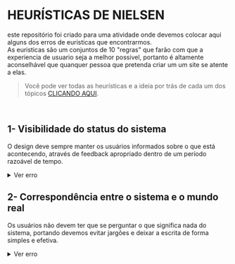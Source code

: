 # HEURÍSTICAS DE NIELSEN

este repositório foi criado para uma atividade onde devemos colocar aqui alguns dos erros de euristicas que encontrarmos.
<br> As euristicas são um conjuntos de 10 "regras" que farão com que a experiencia de usuario seja a melhor possivel, portanto é altamente aconselhável que quanquer pessoa que pretenda criar um um site se atente a elas.   

>Você pode ver todas as heurísticas e a ideia por trás de cada um dos tópicos [CLICANDO AQUI](https://www.nngroup.com/articles/ten-usability-heuristics/).

<br>

## 1- Visibilidade do status do sistema

O design deve sempre manter os usuários informados sobre o que está acontecendo, através de feedback apropriado dentro de um período razoável de tempo.


<details>
   <summary>Ver erro</summary>
   O site possui muitos tipos de redirecionementos neste caso eu usei 3 deles que estão apontados, porém não é visualmente claro onde da pagina eu estou para facilitar a navegação.
   
  ![image](https://github.com/Gabriel4SS/Bertoti/blob/main/euristicas/assets/eu%201.png)

</details>


</details>

## 2- Correspondência entre o sistema e o mundo real
Os usuários não devem ter que se perguntar o que significa nada do sistema, portando devemos evitar jargões e deixar a escrita de forma simples e efetiva.  


<details>
   <summary>Ver erro</summary>
  Uso de abreviações que muitos podem não saber o significado e mudanças de idioma são coisas que devemos evitar 
   
![exemplo9](https://github.com/Gabriel4SS/Bertoti/blob/main/euristicas/assets/eu%202.png)

##  3- Liberdade e controle do usuário
Os usuários geralmente executam ações por engano. Eles precisam de uma "saída de emergência" claramente marcada para deixar a ação indesejada sem ter que passar por um processo prolongado, gerando a sensação de controle e liberdade ao usuario.

<details>
   <summary>Ver erro</summary>
   a partir do momento em que eu clico em comprar o produto, não aparece mais a opção de calcelar a compra ou voltar a vizualizar equipamentos parecidos. Assim induzindo com que a compra seja feita, dificultando o controle de escolha do usuario.   
   
![exemplo9](https://github.com/Gabriel4SS/Bertoti/blob/main/euristicas/assets/eu%203.png)


</details>

##  4- Consistência e Padrões
Os usuários não devem ter que se perguntar se palavras, situações ou ações diferentes significam a mesma coisa. Siga as convenções da plataforma e do setor.
<details>
   <summary>Ver erro</summary>
   como o site é inteiro na tematica vermelha, por muitas vezes botões que nos fazem avançar são vermelhos, quebrando a  expectativa do usuario que geralmente vai por instinto diretamente nos botões vermelhos com o intuito de parar processos ou voltar.  
   
   ![image](https://github.com/Gabriel4SS/Bertoti/blob/main/euristicas/assets/eu%204.png)

</details>

##  7- Flexibilidade e Eficiência de Uso
OS Processos flexíveis podem ser realizados de diferentes maneiras, para que as pessoas possam escolher qualquer método que funcione para elas, e devem ser eficiente em qualquer dispositivo.

<details>
   <summary>Ver erro</summary>
   Aqui podemos ver um problema de responsividade no site da vivo. onde icones ficam fora da tela em casos de vizuaçlização via smartphone. mesmo que seja possível rolar a a tela até estes icones, não há indicação alguma sobre essa opção. 
   
![image](https://github.com/Gabriel4SS/Bertoti/blob/main/euristicas/assets/eu%207.png)
![image](https://github.com/Gabriel4SS/Bertoti/blob/main/euristicas/assets/eu%207.1.png)


</details>

##  8- Estética e design minimalista
As interfaces não devem conter informações irrelevantes ou raramente necessárias. Cada unidade extra de informação em uma interface compete com as unidades relevantes de informação e diminui sua visibilidade relativa.

<details>
   <summary>Ver erros</summary>
   As interfaces estão extremamente poluídas visaulmente, contendo muitos elementos chamativos, tirando o foco do usuario da informação principal, além de problemas de contraste.

   
   ![image](https://github.com/Gabriel4SS/Bertoti/blob/main/euristicas/assets/eu%208.1.jpeg)

   ![image](https://github.com/Gabriel4SS/Bertoti/blob/main/euristicas/assets/eu%209.2.jpg)

   ![image](https://github.com/Gabriel4SS/Bertoti/blob/main/euristicas/assets/eu%209.jpeg)

</details>

##  9- Ajudar os Usuários a Reconhecer, Diagnosticar e Recuperar Erros
As mensagens de erro devem ser expressas em linguagem simples (sem códigos de erro), indicar com precisão o problema e sugerir construtivamente uma solução.

<details>
   <summary>Ver erro</summary>
   Neste caso o site nos responde com uma mensagem de erro na autenticação, e nos mostra quais dados ele quer. porém não fala se o erro é de senha/usuario ou dominío incorreto.  
   
![exemplo9](https://github.com/Gabriel4SS/Bertoti/blob/main/euristicas/assets/eu%209.png)


</details>
